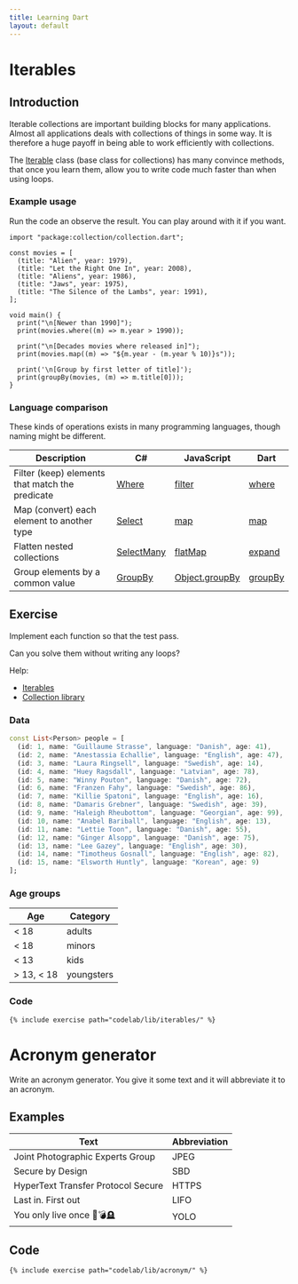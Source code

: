 ```yaml
---
title: Learning Dart
layout: default
---
```

<script type="text/javascript" src="https://dartpad.dev/inject_embed.dart.js" defer></script>

# Iterables

## Introduction

Iterable collections are important building blocks for many applications.
Almost all applications deals with collections of things in some way.
It is therefore a huge payoff in being able to work efficiently with collections.

The [Iterable](https://api.dart.dev/stable/dart-core/Iterable-class.html) class
(base class for collections) has many convince methods, that once you learn
them, allow you to write code much faster than when using loops.

### Example usage

Run the code an observe the result.
You can play around with it if you want.

```run-dartpad:mode-dart
import "package:collection/collection.dart";

const movies = [
  (title: "Alien", year: 1979),
  (title: "Let the Right One In", year: 2008),
  (title: "Aliens", year: 1986),
  (title: "Jaws", year: 1975),
  (title: "The Silence of the Lambs", year: 1991),
];

void main() {
  print("\n[Newer than 1990]");
  print(movies.where((m) => m.year > 1990));
  
  print("\n[Decades movies where released in]");
  print(movies.map((m) => "${m.year - (m.year % 10)}s"));
  
  print('\n[Group by first letter of title]');
  print(groupBy(movies, (m) => m.title[0]));
}
```

### Language comparison  

These kinds of operations exists in many programming languages, though naming might be different.

| Description | C# | JavaScript | Dart |
|-|-|-|-|
| Filter (keep) elements that match the predicate | [Where](https://learn.microsoft.com/en-us/dotnet/api/system.linq.enumerable.where) | [filter](https://developer.mozilla.org/en-US/docs/Web/JavaScript/Reference/Global_Objects/Array/filter) | [where](https://api.dart.dev/stable/dart-core/Iterable/where.html) |
| Map (convert) each element to another type | [Select](https://learn.microsoft.com/en-us/dotnet/api/system.linq.enumerable.select) | [map](https://developer.mozilla.org/en-US/docs/Web/JavaScript/Reference/Global_Objects/Array/map) | [map](https://api.dart.dev/stable/dart-core/Iterable/map.html) |
| Flatten nested collections | [SelectMany](https://learn.microsoft.com/en-us/dotnet/api/system.linq.enumerable.selectmany) | [flatMap](https://developer.mozilla.org/en-US/docs/Web/JavaScript/Reference/Global_Objects/Array/flatMap) | [expand](https://api.dart.dev/stable/dart-core/Iterable/expand.html) |
| Group elements by a common value | [GroupBy](https://learn.microsoft.com/en-us/dotnet/api/system.linq.enumerable.groupby) | [Object.groupBy](https://developer.mozilla.org/en-US/docs/Web/JavaScript/Reference/Global_Objects/Object/groupBy) | [groupBy](https://pub.dev/documentation/collection/latest/collection/groupBy.html) |

## Exercise

Implement each function so that the test pass.

Can you solve them without writing any loops?

Help:
  - [Iterables](https://dart.dev/codelabs/iterables)
  - [Collection library](https://pub.dev/documentation/collection/latest/collection/collection-library.html)

### Data

```dart
const List<Person> people = [
  (id: 1, name: "Guillaume Strasse", language: "Danish", age: 41),
  (id: 2, name: "Anestassia Echallie", language: "English", age: 47),
  (id: 3, name: "Laura Ringsell", language: "Swedish", age: 14),
  (id: 4, name: "Huey Ragsdall", language: "Latvian", age: 78),
  (id: 5, name: "Winny Pouton", language: "Danish", age: 72),
  (id: 6, name: "Franzen Fahy", language: "Swedish", age: 86),
  (id: 7, name: "Killie Spatoni", language: "English", age: 16),
  (id: 8, name: "Damaris Grebner", language: "Swedish", age: 39),
  (id: 9, name: "Haleigh Rheubottom", language: "Georgian", age: 99),
  (id: 10, name: "Anabel Bariball", language: "English", age: 13),
  (id: 11, name: "Lettie Toon", language: "Danish", age: 55),
  (id: 12, name: "Ginger Alsopp", language: "Danish", age: 75),
  (id: 13, name: "Lee Gazey", language: "English", age: 30),
  (id: 14, name: "Timotheus Gosnall", language: "English", age: 82),
  (id: 15, name: "Elsworth Huntly", language: "Korean", age: 9)
];
```

### Age groups

| Age | Category |
|-|-|
| < 18 | adults |
| < 18 | minors |
| < 13 | kids |
| > 13, < 18 | youngsters |

### Code

```run-dartpad:mode-dart
{% include exercise path="codelab/lib/iterables/" %}
```

# Acronym generator

Write an acronym generator.
You give it some text and it will abbreviate it to an acronym.

## Examples

| Text | Abbreviation |
|-|-|
| Joint Photographic Experts Group | JPEG |
| Secure by Design | SBD | Abbreviates text with lower case |
| HyperText Transfer Protocol Secure | HTTPS | Abbreviates text with mixed case |
| Last in. First out | LIFO | Ignores punctuation |
| You only live once 👶💣🪦 | YOLO | Ignores emojis |

## Code

```run-dartpad:mode-dart
{% include exercise path="codelab/lib/acronym/" %}
```
